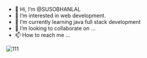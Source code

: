 - 👋 Hi, I’m @SUSOBHANLAL
- 👀 I’m interested in web development.
- 🌱 I’m currently learning  java full stack development 
- 💞️ I’m looking to collaborate on ...
- 📫 How to reach me ...

<!---
SUSOBHANLAL/SUSOBHANLAL is a ✨ special ✨ repository because its `README.md` (this file) appears on your GitHub profile.
You can click the Preview link to take a look at your changes.
--->
![111](https://user-images.githubusercontent.com/115396834/211364864-ede4df54-7e64-4d79-bec6-1135e8fa55cc.jpg)
